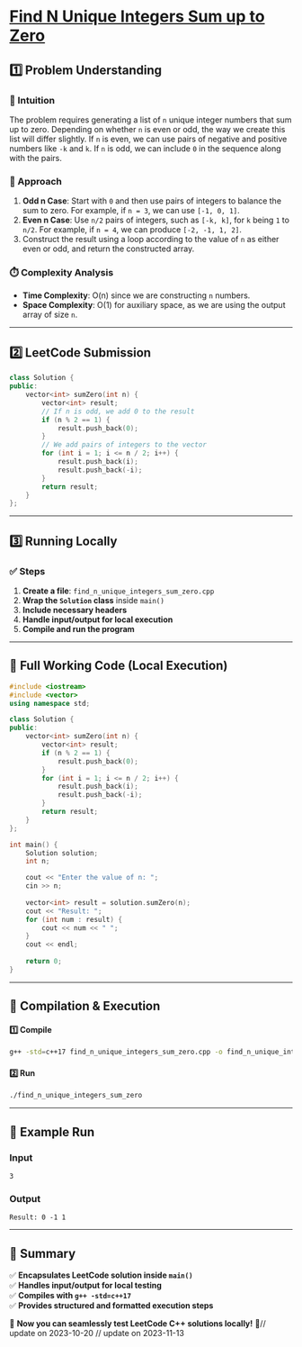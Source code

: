 # **[Find N Unique Integers Sum up to Zero](https://leetcode.com/problems/find-n-unique-integers-sum-up-to-zero/)**  

## **1️⃣ Problem Understanding**  
### **📌 Intuition**  
The problem requires generating a list of `n` unique integer numbers that sum up to zero. Depending on whether `n` is even or odd, the way we create this list will differ slightly. If `n` is even, we can use pairs of negative and positive numbers like `-k` and `k`. If `n` is odd, we can include `0` in the sequence along with the pairs. 

### **🚀 Approach**  
1. **Odd n Case**: Start with `0` and then use pairs of integers to balance the sum to zero. For example, if `n = 3`, we can use `[-1, 0, 1]`.
2. **Even n Case**: Use `n/2` pairs of integers, such as `[-k, k]`, for `k` being `1` to `n/2`. For example, if `n = 4`, we can produce `[-2, -1, 1, 2]`.
3. Construct the result using a loop according to the value of `n` as either even or odd, and return the constructed array.

### **⏱️ Complexity Analysis**  
- **Time Complexity**: O(n) since we are constructing `n` numbers.
- **Space Complexity**: O(1) for auxiliary space, as we are using the output array of size `n`.

---  

## **2️⃣ LeetCode Submission**  
```cpp
class Solution {
public:
    vector<int> sumZero(int n) {
        vector<int> result;
        // If n is odd, we add 0 to the result
        if (n % 2 == 1) {
            result.push_back(0);
        }
        // We add pairs of integers to the vector
        for (int i = 1; i <= n / 2; i++) {
            result.push_back(i);
            result.push_back(-i);
        }
        return result;
    }
};  
```  

---  

## **3️⃣ Running Locally**  
### **✅ Steps**  
1. **Create a file**: `find_n_unique_integers_sum_zero.cpp`  
2. **Wrap the `Solution` class** inside `main()`  
3. **Include necessary headers**  
4. **Handle input/output for local execution**  
5. **Compile and run the program**  

---  

## **📝 Full Working Code (Local Execution)**  
```cpp
#include <iostream>
#include <vector>
using namespace std;

class Solution {
public:
    vector<int> sumZero(int n) {
        vector<int> result;
        if (n % 2 == 1) {
            result.push_back(0);
        }
        for (int i = 1; i <= n / 2; i++) {
            result.push_back(i);
            result.push_back(-i);
        }
        return result;
    }
};

int main() {
    Solution solution;
    int n;

    cout << "Enter the value of n: ";
    cin >> n;
    
    vector<int> result = solution.sumZero(n);
    cout << "Result: ";
    for (int num : result) {
        cout << num << " ";
    }
    cout << endl;
    
    return 0;
}
```  

---  

## **🔧 Compilation & Execution**  
#### **1️⃣ Compile**  
```bash
g++ -std=c++17 find_n_unique_integers_sum_zero.cpp -o find_n_unique_integers_sum_zero
```  

#### **2️⃣ Run**  
```bash
./find_n_unique_integers_sum_zero
```  

---  

## **🎯 Example Run**  
### **Input**  
```
3
```  
### **Output**  
```
Result: 0 -1 1 
```  

---  

## **📌 Summary**  
✅ **Encapsulates LeetCode solution inside `main()`**  
✅ **Handles input/output for local testing**  
✅ **Compiles with `g++ -std=c++17`**  
✅ **Provides structured and formatted execution steps**  

🚀 **Now you can seamlessly test LeetCode C++ solutions locally!** 🚀// update on 2023-10-20
// update on 2023-11-13
